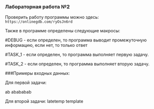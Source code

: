 ### **Лабораторная работа №2**
Проверить работу программы можно здесь:
`https://onlinegdb.com/ryOsJn6rd`

Также в программе определены следующие макросы:

 #DEBUG - если определен, то программа выводит промежуточную информацию, если нет, то только ответ

 #TASK_1 - если определен, то программа выполняет первую задачу.

 #TASK_2 - если определен, то программа выполняет вторую задачу.

###Примеры входных данных:

Для первой задачи:

ab
abababab

Для второй задачи:
latetemp
template


